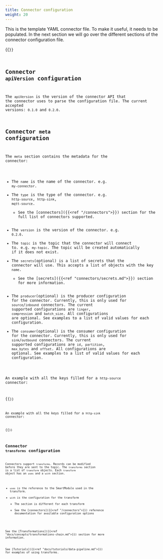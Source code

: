 ```yaml
---
title: Connector configuration 
weight: 20
---
```


This is the template YAML connector file. To make it useful, it needs to be
populated. In the next section we will go over the different sections of the connector configuration file.

{{<code file="embeds/templates/connector-template.yaml" lang="yaml" copy="true">}}


## Connector `apiVersion` configuration

The `apiVersion` is the version of the connector API that the connector uses to parse the configuration file. The current accepted versions: `0.1.0` and `0.2.0`.

## Connector `meta` configuration

The `meta` section contains the metadata for the connector:

* The `name` is the name of the connector. e.g. `my-connector`.
* The `type` is the type of the connector. e.g. `http-source`, `http-sink`, `mqtt-source`.
  * See the [connectors]({{<ref "/connectors">}}) section for the full list of connectors supported.
* The `version` is the version of the connector. e.g. `0.2.0`.
* The `topic` is the topic that the connector will connect to. e.g. `my-topic`. The topic will be created automatically if it does not exist.
* The `secrets`(optional) is a list of secrets that the connector will use. This accepts a list of objects with the key `name`.
  * See the [secrets]({{<ref "connectors/secrets.md">}}) section for more information.
* The `producer`(optional) is the producer configuration for the connector. Currently, this is only used for `source`/`inbound` connectors. The current supported configurations are `linger`, `compression` and `batch_size`. All configurations are optional. See examples to a list of valid values for each configuration.
* The `consumer`(optional) is the consumer configuration for the connector. Currently, this is only used for `sink`/`outbound` connectors. The current supported configurations are `id`, `partition`, `max_bytes` and `offset`. All configurations are optional. See examples to a list of valid values for each configuration.

An example with all the keys filled for a `http-source` connector:

{{<code file="embeds/templates/connector-template-meta-source-filled.yaml" lang="yaml" copy="true">}}

An example with all the keys filled for a `http-sink` connector:

{{<code file="embeds/templates/connector-template-meta-sink-filled.yaml" lang="yaml" copy="true">}}


## Connector `transforms` configuration

Connectors support `transforms`. Records can be modified before they are sent to the topic. The `transforms` section is a list of `transform` objects. Each `transform` object has an `uses` and a `with` section.

* `uses` is the reference to the SmartModule used in the transform.
* `with` is the configuration for the transform
  * The section is different for each transform
  * See the [connectors]({{<ref "/connectors">}}) reference documentation for available configuration options

See the [Transformations]({{<ref "docs/concepts/transformations-chain.md">}}) section for more information.

See [Tutorials]({{<ref "docs/tutorials/data-pipeline.md">}}) for examples of using transforms.
